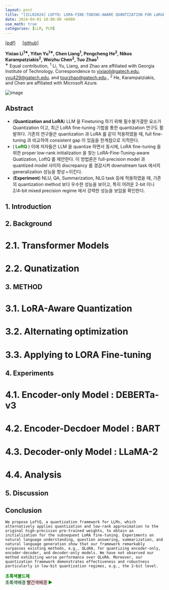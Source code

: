 ```yaml
---
layout: post
title: "[ICLR2024] LOFTQ: LORA-FINE-TUNING-AWARE QUANTIZATION FOR LARGE LANGUAGE MODELS"
date: 2024-04-01 10:00:00 +0900
use_math: true
categories: [LLM, PLM]
---
```


[[pdf]](https://openreview.net/pdf?id=LzPWWPAdY4) &emsp;
[[github]](https://github.com/yxli2123/LoftQ)

**Yixiao Li<sup>1∗</sup>, Yifan Yu<sup>1∗</sup>, Chen Liang<sup>1</sup>, Pengcheng He<sup>2</sup>, Nikos Karampatziakis<sup>2</sup>, Weizhu Chen<sup>2</sup>, Tuo Zhao<sup>1</sup>**
<br> <sup>∗</sup> Equal contribution, <sup>1</sup> Li, Yu, Liang, and Zhao are affiliated with Georgia Institute of Technology. Correspondence to yixiaoli@gatech.edu, yyu429@gatech.edu, and tourzhao@gatech.edu., <sup>2</sup> He, Karampatziakis, and Chen are affiliated with Microsoft Azure. &emsp;

![image](https://github.com/yong1-kim/yong1-kim.github.io/assets/42200027/ca298884-6f7e-4688-99c9-0c393beed8cc)

## Abstract
- (**Quantization and LoRA**) LLM 을 Finetuning 하기 위해 필수불가결한 요소가 Quantization 이고, 최근 LoRA fine-tuning 기법을 통한 quantization 연구도 활발하다. 기존의 연구들은 quantization 과 LoRA 를 같이 적용하였을 때, full fine-tuning 과 비교하여 consistent gap 이 있음을 한계점으로 지적한다.
- (<span style='color:green;font-weight:bold'> LoftQ </span>) 이에 저자들은 LLM 을 quantize 하면서 동시에, LoRA fine-tuning 을 위한 proper low-rank initialization 을 찾는 LoRA-Fine-Tuning-aware Quatization, LoftQ 를 제안한다. 이 방법론은 full-precision model 과 quantized model 사이의 discrepancy 를 경감시켜 downstream task 에서의 generalization 성능을 향상ㅅ이킨다.
- (**Experiment**) NLU, QA, Summarization, NLG task 등에 적용하였을 때, 기존의 quantization method 보다 우수한 성능을 보이고, 특히 어려운 2-bit 이나 2/4-bit mixed precision regime 에서 강력한 성능을 보임을 확인한다.

## 1. Introduction

## 2. Background
# 2.1. Transformer Models

# 2.2. Qunatization

## 3. METHOD
# 3.1. LoRA-Aware Quantization

# 3.2. Alternating optimization

# 3.3. Applying to LORA Fine-tuning

## 4. Experiments


# 4.1. Encoder-only Model : DEBERTa-v3

# 4.2. Encoder-Decdoer Model : BART

# 4.3. Decoder-only Model : LLaMA-2

# 4.4. Analysis

## 5. Discussion

## Conclusion
```
We propose LoftQ, a quantization framework for LLMs, which alternatively applies quantization and low-rank approximation to the original high-precision pre-trained weights, to obtain an initialization for the subsequent LoRA fine-tuning. Experiments on natural language understanding, question answering, summarization, and natural language generation show that our framework remarkably surpasses existing methods, e.g., QLoRA, for quantizing encoder-only, encoder-decoder, and decoder-only models. We have not observed our method exhibiting worse performance over QLoRA. Moreover, our quantization framework demonstrates effectiveness and robustness particularly in low-bit quantization regimes, e.g., the 2-bit level.
```


<span style='color:green;font-weight:bold'> 초록색볼드체 </span>
<br>
<span style='background-color: #dcffe4'> 초록색배경 </span>
<span style='background-color: #ffdce0'> 빨간색배경 </span>
<span style='color:green;font-weight:bold'> ▶ </span>
<br>
